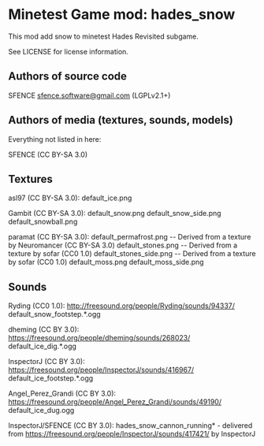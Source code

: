 Minetest Game mod: hades_snow
=============================

This mod add snow to minetest Hades Revisited subgame.

See LICENSE for license information.

Authors of source code
----------------------

SFENCE <sfence.software@gmail.com> (LGPLv2.1+)

Authors of media (textures, sounds, models)
----------------------------------------------------------
Everything not listed in here:

SFENCE (CC BY-SA 3.0)

Textures
--------
asl97 (CC BY-SA 3.0):
  default_ice.png

Gambit (CC BY-SA 3.0):
  default_snow.png
  default_snow_side.png
  default_snowball.png

paramat (CC BY-SA 3.0):
  default_permafrost.png -- Derived from a texture by Neuromancer (CC BY-SA 3.0)
  default_stones.png -- Derived from a texture by sofar (CC0 1.0)
  default_stones_side.png -- Derived from a texture by sofar (CC0 1.0)
  default_moss.png
  default_moss_side.png

Sounds
------

Ryding (CC0 1.0):
http://freesound.org/people/Ryding/sounds/94337/
  default_snow_footstep.*.ogg

dheming (CC BY 3.0):
https://freesound.org/people/dheming/sounds/268023/
  default_ice_dig.*.ogg

InspectorJ (CC BY 3.0):
https://freesound.org/people/InspectorJ/sounds/416967/
  default_ice_footstep.*.ogg

Angel_Perez_Grandi (CC BY 3.0):
https://freesound.org/people/Angel_Perez_Grandi/sounds/49190/
  default_ice_dug.ogg

InspectorJ/SFENCE (CC BY 3.0):
  hades_snow_cannon_running* - delivered from https://freesound.org/people/InspectorJ/sounds/417421/ by  InspectorJ
